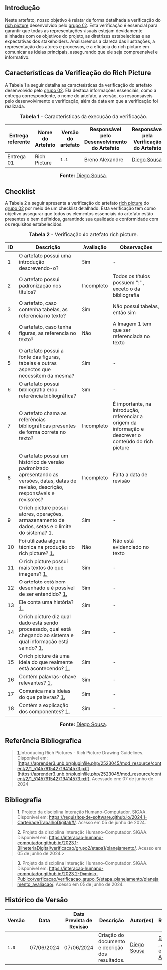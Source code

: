 ## <a>Introdução</a>

Neste artefato, nosso objetivo é relatar de forma detalhada a verificação do [rich picture](https://requisitos-de-software.github.io/2024.1-CarteiradeTrabalhoDigital/#/planejamento/rich_picture) desenvolvido pelo [grupo 02](https://requisitos-de-software.github.io/2024.1-CarteiradeTrabalhoDigital/#/). Esta verificação é essencial para garantir que todas as representações visuais estejam devidamente alinhadas com os objetivos do projeto, as diretrizes estabelecidas e as expectativas dos stakeholders. Analisaremos a clareza das ilustrações, a representação dos atores e processos, e a eficácia do rich picture em comunicar as ideias principais, assegurando que ele seja compreensível e informativo.

## <a>Características da Verificação do Rich Picture</a>

A Tabela 1 a seguir detalha as características da verificação do artefato desenvolvido pelo [grupo 02](https://requisitos-de-software.github.io/2024.1-CarteiradeTrabalhoDigital/#/). Ela destaca informações essenciais, como a entrega correspondente, o nome do artefato, a versão, os responsáveis pelo desenvolvimento e verificação, além da data em que a verificação foi realizada.

<center>

<font size="3"><p style="text-align: center"><b>Tabela 1</b> - Características da execução da verificação.</p></font>

|**Entrega referente**|**Nome do Artefato**|**Versão do artefato**|**Responsável pelo Desenvolvimento do Artefato**|**Responsável pela Verificação do Artefato**|**Data da Verificação**|
|---------|---------|---------|-----------|------------------|------|
|Entrega 01|Rich Picture|`1.1`|Breno Alexandre|[Diego Sousa](https://github.com/DiegoSousaLeite)|07/06/2024|

<font size="3"><p style="text-align: center"><b>Fonte: </b> [Diego Sousa](https://github.com/DiegoSousaLeite).</p></font>
</center>


## <a>Checklist</a>

A Tabela 2 a seguir apresenta a verificação do artefato [rich picture](https://requisitos-de-software.github.io/2024.1-CarteiradeTrabalhoDigital/#/planejamento/rich_picture) do [grupo 02](https://requisitos-de-software.github.io/2024.1-CarteiradeTrabalhoDigital/#/) por meio de um checklist detalhado. Esta verificação tem como objetivo assegurar que todos os elementos essenciais do artefato estão presentes e bem definidos, garantindo sua qualidade e conformidade com os requisitos estabelecidos.

<center>

<font size="3"><p style="text-align: center"><b>Tabela 2</b> - Verificação do artefato rich picture.</p></font>

**ID**|**Descrição**|**Avaliação**|**Observações**|
|----|-----------|-----------|-------------|
| 1  | O artefato possui uma introdução descrevendo-o?|Sim|-|
| 2  | O artefato possui padronização nos títulos?|Incompleto|Todos os títulos possuem ":" , exceto o da bibliografia|
| 3  | O artefato, caso contenha tabelas, as referencia no texto?|Sim|Não possui tabelas, então sim|
| 4  | O artefato, caso tenha figuras, as referencia no texto?|Não|A Imagem 1 tem que ser referenciada no texto|		
| 5  | O artefato possui a fonte das figuras, tabelas e outras aspectos que necessitem da mesma?|Sim|-|		
| 6  | O artefato possui bibliografia e/ou referência bibliográfica?|Sim|-|
| 7  | O artefato chama as referências bibliográficas presentes de forma correta no texto?|Incompleto|É importante, na introdução, referenciar a origem da informação e descrever o conteúdo do rich picture|
| 8  | O artefato possui um histórico de versão padronizado apresentando as versões, datas, datas de revisão, descrição, responsáveis e revisores?|Incompleto|Falta a data de revisão|
| 9  | O rich picture possui atores, operações, armazenamento de dados, setas e o limite do sistema? <a id="REF4" href="#anchor_3">1.</a> |Sim| -|
| 10 | Foi utilizada alguma técnica na produção do rich picture? <a id="REF4" href="#anchor_3">1.</a>|Não |Não está evidenciado no texto |
| 11 | O rich picture possui mais textos do que imagens? <a id="REF4" href="#anchor_3">1.</a> |Sim |- |
| 12 | O artefato está bem desenhado e é possível de ser entendido? <a id="REF4" href="#anchor_3">1.</a> | Sim | -|
| 13 | Ele conta uma história? <a id="REF4" href="#anchor_3">1.</a> | Sim | - |
| 14 | O rich picture diz qual dado está sendo processado, qual está chegando ao sistema e qual informação está saindo? <a id="REF4" href="#anchor_3">1.</a> |Sim |- |
| 15 | O rich picture dá uma ideia do que realmente está acontecendo? <a id="REF4" href="#anchor_3">1.</a>| Sim |- |
| 16 | Contém palavras-chave relevantes? <a id="REF4" href="#anchor_3">1.</a>| Sim |- |
| 17 | Comunica mais ideias do que palavras? <a id="REF4" href="#anchor_3">1.</a>|Sim |- |
| 18 | Contém a explicação dos componentes? <a id="REF4" href="#anchor_3">1.</a> |Sim |- |

<font size="3"><p style="text-align: center"><b>Fonte: </b> [Diego Sousa](https://github.com/DiegoSousaLeite).</p></font>
</center>

## <a>Referência Bibliografica</a>
> <a id="REF4" href="#anchor_3">1.</a>Introducing Rich Pictures - Rich Picture Drawing Guidelines. Disponível em: [https://aprender3.unb.br/pluginfile.php/2523045/mod_resource/content/2/1_5145791542719414573.pdf](https://aprender3.unb.br/pluginfile.php/2523045/mod_resource/content/2/1_5145791542719414573.pdf). Acessado em: 07 de junho de 2024

## <a>Bibliografia</a>
> <a>1. </a>Projeto da disciplina Interação Humano-Computador. SIGAA. Disponível em: <https://requisitos-de-software.github.io/2024.1-CarteiradeTrabalhoDigital/#/>. Acesso em 05 de junho de 2024.

> <a>2. </a>Projeto da disciplina Interação Humano-Computador. SIGAA. Disponível em: <https://interacao-humano-computador.github.io/2023.1-BilheteriaDigital/verificacao/grupo2/etapa1/planejamento/>. Acesso em 05 de junho de 2024.>

> <a>3. </a> Projeto da disciplina Interação Humano-Computador. SIGAA. Disponível em: <https://interacao-humano-computador.github.io/2023.2-Dominio-Publico/verficacao/verificacao_grupo_5/etapa_planejamento/planejamento_avaliacao/>. Acesso em 05 de junho de 2024.


## <a>Histórico de Versão</a>

| Versão| Data | Data Prevista de Revisão| Descrição  | Autor(es)  | Revisor(es) |
| ------- | ------ | ------ | ------- | -------- | -------- |
| `1.0` | 07/06/2024 | 07/06/2024 | Criação do documento e decrição dos resultados. | [Diego Sousa](https://github.com/DiegoSousaLeite)|[Eric Silveira](https://github.com/ericbky) , [João Artur](https://github.com/joao-artl) e [Arthur Alves](https://github.com/Arthrok)|
